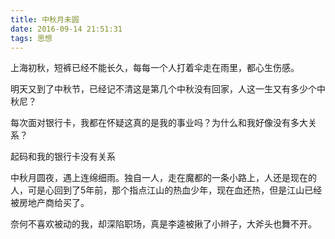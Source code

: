 ```yaml
---
title: 中秋月未圆
date: 2016-09-14 21:51:31
tags: 思想
---
```


上海初秋，短裤已经不能长久，每每一个人打着伞走在雨里，都心生伤感。

明天又到了中秋节，已经记不清这是第几个中秋没有回家，人这一生又有多少个中秋尼？

每次面对银行卡，我都在怀疑这真的是我的事业吗？为什么和我好像没有多大关系？

起码和我的银行卡没有关系

中秋月圆夜，遇上连绵细雨。独自一人，走在魔都的一条小路上，人还是现在的人，可是心回到了5年前，那个指点江山的热血少年，现在血还热，但是江山已经被房地产商给买了。

奈何不喜欢被动的我，却深陷职场，真是李逵被揪了小辫子，大斧头也舞不开。